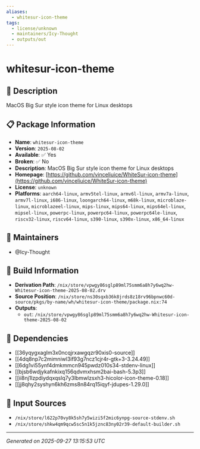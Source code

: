 ```yaml
---
aliases:
  - whitesur-icon-theme
tags:
  - license/unknown
  - maintainers/Icy-Thought
  - outputs/out
---
```


# whitesur-icon-theme

## 📝 Description

MacOS Big Sur style icon theme for Linux desktops

## 📋 Package Information

- **Name**: `whitesur-icon-theme`
- **Version**: `2025-08-02`
- **Available**: ✅ Yes
- **Broken**: ✅ No
- **Description**: MacOS Big Sur style icon theme for Linux desktops
- **Homepage**: [https://github.com/vinceliuice/WhiteSur-icon-theme](https://github.com/vinceliuice/WhiteSur-icon-theme)
- **License**: `unknown`
- **Platforms**: `aarch64-linux`, `armv5tel-linux`, `armv6l-linux`, `armv7a-linux`, `armv7l-linux`, `i686-linux`, `loongarch64-linux`, `m68k-linux`, `microblaze-linux`, `microblazeel-linux`, `mips-linux`, `mips64-linux`, `mips64el-linux`, `mipsel-linux`, `powerpc-linux`, `powerpc64-linux`, `powerpc64le-linux`, `riscv32-linux`, `riscv64-linux`, `s390-linux`, `s390x-linux`, `x86_64-linux`
## 👥 Maintainers

- @Icy-Thought


## 🔧 Build Information

- **Derivation Path**: `/nix/store/vpwgy86sglp89ml75smm6a8h7y6wq2hw-Whitesur-icon-theme-2025-08-02.drv`
- **Source Position**: `/nix/store/ns30sqxb36k8jrds8z18rv96bpnwc60d-source/pkgs/by-name/wh/whitesur-icon-theme/package.nix:74`
- **Outputs**:
  - `out`:  `/nix/store/vpwgy86sglp89ml75smm6a8h7y6wq2hw-Whitesur-icon-theme-2025-08-02`

## 🔗 Dependencies

- [[36yqygxaglm3x0ncqjrxawgqzr90xis0-source]]
- [[4dq8np7c2mimniwl3if93g7ncz1cjr4r-gtk+3-3.24.49]]
- [[6dg1vi55ynf4dmkmmcn945pwdz010s34-stdenv-linux]]
- [[bjsb6wdjykafnkixq156qdvmxhsm2bai-bash-5.3p3]]
- [[ii8nj1lzpdiydqxqslq7y3lbmwlzsxh3-hicolor-icon-theme-0.18]]
- [[jj8qhy2syshyn6kh6zms8n84rq15iqyf-jdupes-1.29.0]]

## 📁 Input Sources

- `/nix/store/l622p70vy8k5sh7y5wizi5f2mic6ynpg-source-stdenv.sh`
- `/nix/store/shkw4qm9qcw5sc5n1k5jznc83ny02r39-default-builder.sh`

---
*Generated on 2025-09-27 13:15:53 UTC*
